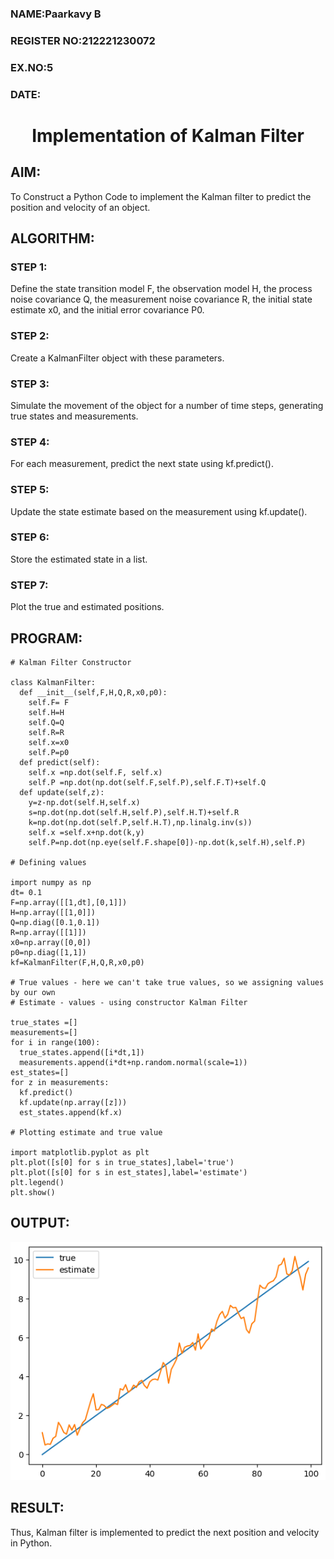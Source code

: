 <H3>NAME:Paarkavy B</H3>
<H3>REGISTER NO:212221230072</H3>
<H3>EX.NO:5</H3>
<H3>DATE:</H3>
<H1 ALIGN =CENTER> Implementation of Kalman Filter</H1>

## AIM:
To Construct a Python Code to implement the Kalman filter to predict the position and velocity of an object.
## ALGORITHM:
### STEP 1:
Define the state transition model F, the observation model H, the process noise covariance Q, the measurement noise covariance R, the initial state estimate x0, and the initial error covariance P0.
### STEP 2:
Create a KalmanFilter object with these parameters.
### STEP 3:
Simulate the movement of the object for a number of time steps, generating true states and measurements.
### STEP 4:
For each measurement, predict the next state using kf.predict().
### STEP 5:
Update the state estimate based on the measurement using kf.update().
### STEP 6:
Store the estimated state in a list.
### STEP 7:
Plot the true and estimated positions.

## PROGRAM:
```
# Kalman Filter Constructor

class KalmanFilter:
  def __init__(self,F,H,Q,R,x0,p0):
    self.F= F
    self.H=H
    self.Q=Q
    self.R=R
    self.x=x0
    self.P=p0
  def predict(self):
    self.x =np.dot(self.F, self.x)
    self.P =np.dot(np.dot(self.F,self.P),self.F.T)+self.Q
  def update(self,z):
    y=z-np.dot(self.H,self.x)
    s=np.dot(np.dot(self.H,self.P),self.H.T)+self.R
    k=np.dot(np.dot(self.P,self.H.T),np.linalg.inv(s))
    self.x =self.x+np.dot(k,y)
    self.P=np.dot(np.eye(self.F.shape[0])-np.dot(k,self.H),self.P)

# Defining values

import numpy as np
dt= 0.1
F=np.array([[1,dt],[0,1]])
H=np.array([[1,0]])
Q=np.diag([0.1,0.1])
R=np.array([[1]])
x0=np.array([0,0])
p0=np.diag([1,1])
kf=KalmanFilter(F,H,Q,R,x0,p0)

# True values - here we can't take true values, so we assigning values by our own
# Estimate - values - using constructor Kalman Filter

true_states =[]
measurements=[]
for i in range(100):
  true_states.append([i*dt,1])
  measurements.append(i*dt+np.random.normal(scale=1))
est_states=[]
for z in measurements:
  kf.predict()
  kf.update(np.array([z]))
  est_states.append(kf.x)

# Plotting estimate and true value

import matplotlib.pyplot as plt
plt.plot([s[0] for s in true_states],label='true')
plt.plot([s[0] for s in est_states],label='estimate')
plt.legend()
plt.show()
```

## OUTPUT:
![output](op1.png)

## RESULT:
Thus, Kalman filter is implemented to predict the next position and velocity in Python.



